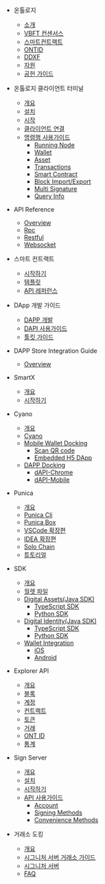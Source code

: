 
- 온톨로지
  - [소개](docs-kr/DeveloperGuide/introduction.md)
  - [VBFT 컨센서스](docs-kr/DeveloperGuide/02-VBFT-introduction.md)
  - [스마트컨트랙트](docs-kr/DeveloperGuide/smartcontract/00-introduction-sc.md)
  - [ONTID](docs-kr/DeveloperGuide/04-ontid.md)
  - [DDXF](docs-kr/DeveloperGuide/05-ddxf.md)
  - [자원](docs-kr/DeveloperGuide/06-white-papers.md)
  - [공헌 가이드](docs-kr/DeveloperGuide/07-contributions-guide.md)

- 온톨로지 클라이언트 터미널
  - [개요](docs-kr/ontology-cli/00-overview.md)
  - [설치](docs-kr/ontology-cli/01-install.md)
  - [시작](docs-kr/ontology-cli/02-getting-started.md)
  - [클라이언트 연결](docs-kr/ontology-cli/03-connect-to-client.md)
  - [명령행 사용가이드](docs-kr/ontology-cli/11-cli-usage.md)
      - [Running Node](docs-kr/ontology-cliontology-cli/02-running-node.md)
      - [Wallet](docs-kr/ontology-cli/04-wallet-management.md)
      - [Asset](docs-kr/ontology-cli/05-asset-management.md)
      - [Transactions](docs-kr/ontology-cli/06-transactions.md)
      - [Smart Contract](docs-kr/ontology-cli/07-smart-contracts.md)
      - [Block Import/Export](docs-kr/ontology-cli/08-block-data.md)
      - [Multi Signature](docs-kr/ontology-cli/09-multisig.md)
      - [Query Info](docs-kr/ontology-cli/10-query-info.md)

- API Reference
  - [Overview](docs-kr/API/00-overview.md)
  - [Rpc](docs-krkr/API/01-rpc_api.md)
  - [Restful](docs-kr/API/02-restful_api.md)
  - [Websocket](docs-kr/API/03-websocket_api.md)

- 스마트 컨트랙트
  - [시작하기](docs-kr/smartcontract/01-started.md)
  - [템플릿](docs-kr/smartcontract/02-template.md)
  - [API 레퍼런스](docs-kr/smartcontract/03-sc-api.md)

- DApp 개발 가이드
  - [DAPP 개발](docs-kr/QuickGuide/00-dapp_development.md)
  - [DAPI 사용가이드](docs-kr/QuickGuide/06-dapi-useage.md)
  - [툴킷 가이드](docs-kr/DeveloperGuide/tools.md)

- DAPP Store Integration Guide
  - [Overview](docs-kr/dapps/overview.md)

- SmartX
  - [개요](docs-kr/SmartX/00-overview.md)
  - [시작하기](docs-kr/SmartX/01-getting-started.md)

- Cyano
  - [개요](docs-kr/Cyano/00-overview.md)
  - [Cyano](docs-kr/Cyano/02-getting-started.md)
  - [Mobile Wallet Docking](docs-kr/Cyano/Cyano-provider/00-overview.md)
      - [Scan QR code](docs-kr/Cyano/Cyano-provider/02-scan-qrcode.md)
      - [Embedded H5 DApp](docs-kr/Cyano/Cyano-provider/03-embedded-h5.md)
  - [DAPP Docking](docs-kr/Cyano/dApi/00-overview.md)
      - [dAPI-Chrome](docs-kr/Cyano/dApi/02-getting-started.md)
      - [dAPI-Mobile](docs-kr/Cyano/dApi-mobile/02-getting-started.md)

- Punica
  - [개요](docs-kr/Punica/punica.md)
  - [Punica Cli](docs-kr/Punica/punica-cli.md)
  - [Punica Box](docs-kr/Punica/punica-box.md)
  - [VSCode 확장편](docs-kr/Punica/sc-extension.md)
  - [IDEA 확장편](docs-kr/Punica/sc-idea-extension.md)
  - [Solo Chain](docs-kr/Punica/solo-chain.md)
  - [튜토리얼](docs-kr/Punica/tutorials.md)

- SDK
  - [개요](docs-kr/SDKs/00-overview.md)
  - [월렛 파일](docs-kr/SDKs/01-wallet-file-specification.md)
  - [Digital Assets(Java SDK)](docs-kr/SDKs/java-sdk.md)
      - [TypeScript SDK](docs-kr/SDKs/ts-sdk.md)
      - [Python SDK](docs-kr/SDKs/python-sdk.md)
  - [Digital Identity(Java SDK)](docs-kr/SDKs/java-sdk-ontid.md)
      - [TypeScript SDK](docs-kr/SDKs/ts-sdk-ontid.md)
      - [Python SDK](docs-kr/SDKs/python-sdk-ontid.md)
  - [Wallet Integration](docs-kr/SDKs/02-wallet-intergration.md)
      - [iOS](docs-kr/SDKs/ontology_wallet_dev_ts_sdk_en.md)
      - [Android](docs-kr/SDKs/ontology_wallet_dev_android_en.md)

- Explorer API
  - [개요](docs-kr/explorer/overview.md)
  - [블록](docs-kr/explorer/blocks.md)
  - [계정](docs-kr/explorer/accounts.md)
  - [컨트랙트](docs-kr/explorer/contracts.md)
  - [토큰](docs-kr/explorer/tokens.md)
  - [거래](docs-kr/explorer/transactions.md)
  - [ONT ID](docs-kr/explorer/ontid.md)
  - [통계](docs-kr/explorer/statistics.md)


- Sign Server
  - [개요](docs-kr/SignServer/00-overview.md)
  - [설치](docs-kr/SignServer/01-installation.md)
  - [시작하기](docs-kr/SignServer/02-getting-started.md)
  - [API 사용가이드](docs-kr/SignServer/03-api-usage.md)
      - [Account](docs-kr/SignServer/04-api-account-methods.md)
      - [Signing Methods](docs-kr/SignServer/05-api-signing-methods.md)
      - [Convenience Methods](docs-kr/SignServer/06-api-signing-convinience-methods.md)


- 거래소 도킹
  - [개요](docs-kr/exchange-API/Ontology+Exchange+Docking+Document.md)
  - [시그니처 서버 거래소 가이드](docs-kr/exchange-API/Sigsvr_Exchange_Guide.md)
  - [시그니처 서버](docs-kr/exchange-API/Ontology+Signature+Server+Tutorials.md)
  - [FAQ](docs-kr/exchange-API/ONT+Exchange+Docking+FAQ.md)
